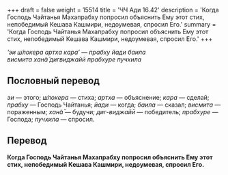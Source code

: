 +++
draft = false
weight = 15514
title = 'ЧЧ Ади 16.42'
description = 'Когда Господь Чайтанья Махапрабху попросил объяснить Ему этот стих, непобедимый Кешава Кашмири, недоумевая, спросил Его.'
summary = 'Когда Господь Чайтанья Махапрабху попросил объяснить Ему этот стих, непобедимый Кешава Кашмири, недоумевая, спросил Его.'
+++

_‘эи ш́локера артха кара’ — прабху йади баила  
висмита хан̃а̄ дигвиджайӣ прабхуре пучхила_

## Пословный перевод

_эи_ — этого; _ш́локера_ — стиха; _артха_ — объяснение; _кара_ — сделай; _прабху_ — Господь Чайтанья; _йади_ — когда; _баила_ — сказал; _висмита_ — пораженным; _хан̃а̄_ — будучи; _диг_\-_виджайӣ_ — победитель; _прабхуре_ — Господа; _пучхила_ — спросил.

## Перевод

**Когда Господь Чайтанья Махапрабху попросил объяснить Ему этот стих, непобедимый Кешава Кашмири, недоумевая, спросил Его.**
